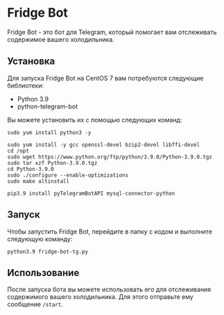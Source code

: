 # Fridge Bot

Fridge Bot - это бот для Telegram, который помогает вам отслеживать содержимое вашего холодильника.

## Установка

Для запуска Fridge Bot на CentOS 7 вам потребуются следующие библиотеки:

- Python 3.9
- python-telegram-bot

Вы можете установить их с помощью следующих команд:

`sudo yum install python3 -y`

```
sudo yum install -y gcc openssl-devel bzip2-devel libffi-devel
cd /opt
sudo wget https://www.python.org/ftp/python/3.9.0/Python-3.9.0.tgz
sudo tar xzf Python-3.9.0.tgz
cd Python-3.9.0
sudo ./configure --enable-optimizations
sudo make altinstall
```

`pip3.9 install pyTelegramBotAPI mysql-connector-python`

## Запуск

Чтобы запустить Fridge Bot, перейдите в папку с кодом и выполните следующую команду:

`python3.9 fridge-bot-tg.py`

## Использование

После запуска бота вы можете использовать его для отслеживания содержимого вашего холодильника. Для этого отправьте ему сообщение `/start`.